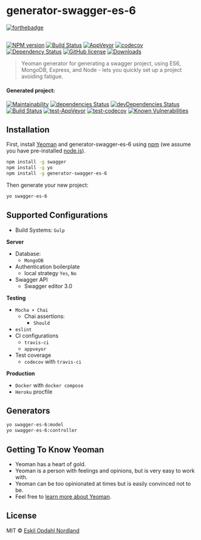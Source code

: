 # generator-swagger-es-6
[![forthebadge](http://forthebadge.com/images/badges/60-percent-of-the-time-works-every-time.svg)](http://forthebadge.com)
## 
[![NPM version][npm-image]][npm-url] [![Build Status][travis-image]][travis-url] [![AppVeyor][appveyor-image]][appveyor-url] [![codecov][codecov-image]][codecov-url] [![Dependency Status][daviddm-image]][daviddm-url] [![GitHub license][license-image]][license-url] [![Downloads][npm-downloads-image]][npm-url]
> Yeoman generator for generating a swagger project, using ES6, MongoDB, Express, and Node - lets you quickly set up a project avoiding fatigue.

#### Generated project:
[![Maintainability](https://api.codeclimate.com/v1/badges/929a48d0e693669fd8c5/maintainability)](https://codeclimate.com/github/Eskalol/generator-swagger-test/maintainability) [![dependencies Status][test-daviddm-image]][test-daviddm-url] [![devDependencies Status][test-daviddm-dev-image]][test-daviddm-dev-url] [![Build Status][test-travis-image]][test-travis-url] [![test-AppVeyor][test-appveyor-image]][test-appveyor-url] [![test-codecov][test-codecov-image]][codecov-url] [![Known Vulnerabilities](https://snyk.io/test/github/eskalol/generator-swagger-test/badge.svg)](https://snyk.io/test/github/eskalol/generator-swagger-test)

## Installation

First, install [Yeoman](http://yeoman.io) and generator-swagger-es-6 using [npm](https://www.npmjs.com/) (we assume you have pre-installed [node.js](https://nodejs.org/)).

```bash
npm install -g swagger
npm install -g yo
npm install -g generator-swagger-es-6
```

Then generate your new project:

```bash
yo swagger-es-6
```

## Supported Configurations
* Build Systems: `Gulp`

**Server**

* Database:
  * `MongoDB`
* Authentication boilerplate
  * local strategy `Yes`, `No`
* Swagger API
  * Swagger editor 3.0

**Testing**

* `Mocha + Chai`
  * Chai assertions:
    * `Should`
* `eslint`
* CI configurations
  * `travis-ci`
  * `appveyor`
* Test coverage
  * `codecov` with `travis-ci`

**Production**
* `Docker` with `docker compose`
* `Heroku` procfile

## Generators
```bash
yo swagger-es-6:model
yo swagger-es-6:controller
```

## Getting To Know Yeoman

 * Yeoman has a heart of gold.
 * Yeoman is a person with feelings and opinions, but is very easy to work with.
 * Yeoman can be too opinionated at times but is easily convinced not to be.
 * Feel free to [learn more about Yeoman](http://yeoman.io/).

## License

MIT © [Eskil Opdahl Nordland]()


[npm-image]: http://img.shields.io/npm/v/generator-swagger-es-6.svg?style=flat-square
[npm-url]: https://npmjs.org/package/generator-swagger-es-6
[travis-image]: https://img.shields.io/travis/Eskalol/generator-swagger-es-6/master.svg?style=flat-square
[travis-url]: https://travis-ci.org/Eskalol/generator-swagger-es-6
[daviddm-image]: http://img.shields.io/david/Eskalol/generator-swagger-es-6.svg?style=flat-square
[daviddm-url]: https://david-dm.org/Eskalol/generator-swagger-es-6
[codecov-url]: https://codecov.io/gh/Eskalol/generator-swagger-es-6
[codecov-image]: https://img.shields.io/codecov/c/github/Eskalol/generator-swagger-es-6.svg?style=flat-square
[license-url]: https://raw.githubusercontent.com/Eskalol/generator-swagger-es-6/master/LICENSE
[license-image]: https://img.shields.io/badge/license-MIT-blue.svg?style=flat-square
[npm-downloads-image]: https://img.shields.io/npm/dt/generator-swagger-es-6.svg?style=flat-square
[appveyor-image]: https://img.shields.io/appveyor/ci/Eskalol/generator-swagger-es-6.svg?style=flat-square&logo=appveyor
[appveyor-url]: https://ci.appveyor.com/project/Eskalol/generator-swagger-es-6

[test-daviddm-image]: http://img.shields.io/david/Eskalol/generator-swagger-test.svg?style=flat-square
[test-daviddm-url]: https://david-dm.org/Eskalol/generator-swagger-test
[test-daviddm-dev-url]: https://david-dm.org/Eskalol/generator-swagger-test?type=dev
[test-daviddm-dev-image]: https://img.shields.io/david/dev/Eskalol/generator-swagger-test.svg?style=flat-square
[test-appveyor-image]: https://img.shields.io/appveyor/ci/Eskalol/generator-swagger-test.svg?style=flat-square&logo=appveyor
[test-appveyor-url]: https://ci.appveyor.com/project/Eskalol/generator-swagger-test
[test-travis-image]: https://img.shields.io/travis/Eskalol/generator-swagger-test.svg?style=flat-square
[test-travis-url]: https://travis-ci.org/Eskalol/generator-swagger-test
[test-codecov-url]: https://codecov.io/gh/Eskalol/generator-swagger-test
[test-codecov-image]: https://img.shields.io/codecov/c/github/Eskalol/generator-swagger-test.svg?style=flat-square
